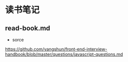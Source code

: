 # 读书笔记

## read-book.md 

* sorce 

<https://github.com/yangshun/front-end-interview-handbook/blob/master/questions/javascript-questions.md>

